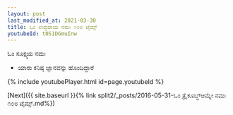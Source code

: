 ```yaml
---
layout: post
last_modified_at: 2021-03-30
title: ಓಂ ಉದ್ಭವಾಯ ನಮಃ ೧೦೮ ಟೈಮ್ಸ್
youtubeId: t0S1DGmuInw
---
```

 
 
 ಓಂ ಸೂಕ್ಷ್ಮಯ ನಮಃ  
 
 -  ಯಾರು ಕನಿಷ್ಠ ಜ್ಞಾನವನ್ನು ಹೊಂದಿದ್ದಾರೆ 
 
  
 
  
 
 
 
 
 
 


{% include youtubePlayer.html id=page.youtubeId %}
 
[Next]({{ site.baseurl }}{% link  split2/_posts/2016-05-31-ಓಂ ತ್ರೈಕೂಬ್ಧ್ಆಮ್ನೇ ನಮಃ ೧೦೮ ಟೈಮ್ಸ್.md%})
 
